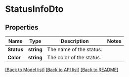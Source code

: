 # StatusInfoDto

## Properties

Name | Type | Description | Notes
------------ | ------------- | ------------- | -------------
**Status** | **string** | The name of the status. | 
**Color** | **string** | The color of the status. | 

[[Back to Model list]](../README.md#documentation-for-models) [[Back to API list]](../README.md#documentation-for-api-endpoints) [[Back to README]](../README.md)


